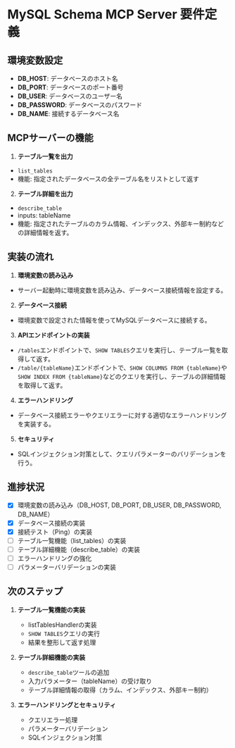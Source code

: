 # MySQL Schema MCP Server 要件定義

## 環境変数設定
- **DB_HOST**: データベースのホスト名
- **DB_PORT**: データベースのポート番号
- **DB_USER**: データベースのユーザー名
- **DB_PASSWORD**: データベースのパスワード
- **DB_NAME**: 接続するデータベース名

## MCPサーバーの機能

1. **テーブル一覧を出力**
- `list_tables`
- 機能: 指定されたデータベースの全テーブル名をリストとして返す

2. **テーブル詳細を出力**
- `describe_table`
- inputs: tableName
- 機能: 指定されたテーブルのカラム情報、インデックス、外部キー制約などの詳細情報を返す。

## 実装の流れ

1. **環境変数の読み込み**
- サーバー起動時に環境変数を読み込み、データベース接続情報を設定する。

2. **データベース接続**
- 環境変数で設定された情報を使ってMySQLデータベースに接続する。

3. **APIエンドポイントの実装**
- `/tables`エンドポイントで、`SHOW TABLES`クエリを実行し、テーブル一覧を取得して返す。
- `/table/{tableName}`エンドポイントで、`SHOW COLUMNS FROM {tableName}`や`SHOW INDEX FROM {tableName}`などのクエリを実行し、テーブルの詳細情報を取得して返す。

4. **エラーハンドリング**
- データベース接続エラーやクエリエラーに対する適切なエラーハンドリングを実装する。

5. **セキュリティ**
- SQLインジェクション対策として、クエリパラメーターのバリデーションを行う。

## 進捗状況

- [x] 環境変数の読み込み（DB_HOST, DB_PORT, DB_USER, DB_PASSWORD, DB_NAME）
- [x] データベース接続の実装
- [x] 接続テスト（Ping）の実装
- [ ] テーブル一覧機能（list_tables）の実装
- [ ] テーブル詳細機能（describe_table）の実装
- [ ] エラーハンドリングの強化
- [ ] パラメーターバリデーションの実装

## 次のステップ

1. **テーブル一覧機能の実装**
   - listTablesHandlerの実装
   - `SHOW TABLES`クエリの実行
   - 結果を整形して返す処理

2. **テーブル詳細機能の実装**
   - `describe_table`ツールの追加
   - 入力パラメーター（tableName）の受け取り
   - テーブル詳細情報の取得（カラム、インデックス、外部キー制約）

3. **エラーハンドリングとセキュリティ**
   - クエリエラー処理
   - パラメーターバリデーション
   - SQLインジェクション対策
